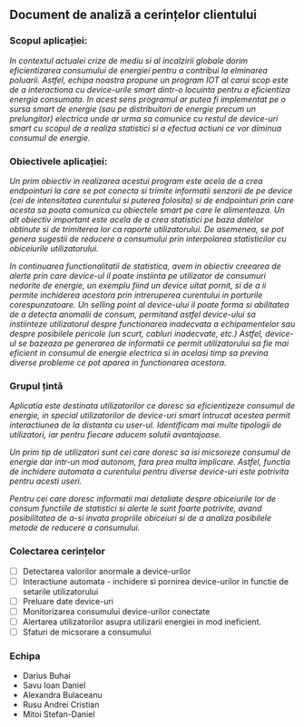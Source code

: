 ## Document de analiză a cerințelor clientului

### Scopul aplicației: 

*In contextul actualei crize de mediu si al incalzirii globale dorim eficientizarea consumului de energiei pentru a contribui la elminarea poluarii. Astfel, echipa noastra propune un program IOT al carui scop este de a interactiona cu device-urile smart dintr-o locuinta pentru a eficientiza energia consumata. In acest sens programul ar putea fi implementat pe o sursa smart de energie (sau pe distribuitori de energie precum un prelungitor) electrica unde ar urma sa comunice cu restul de device-uri smart cu scopul de a realiza statistici si a efectua actiuni ce vor diminua consumul de energie.*

### Obiectivele aplicației:

*Un prim obiectiv in realizarea acestui program este acela de a crea endpointuri la care se pot conecta si trimite informatii senzorii de pe device (cei de intensitatea curentului si puterea folosita) si de endpointuri prin care acesta sa poata comunica cu obiectele smart pe care le alimenteaza. 
Un alt obiectiv important este acela de a crea statistici pe baza datelor obtinute si de trimiterea lor ca raporte utilizatorului. De asemenea, se pot genera sugestii de reducere a consumului prin interpolarea statisticilor cu obiceiurile utilizatorului.*

*In continuarea functionalitatii de statistica, avem in obiectiv creearea de alerte prin care device-ul il poate instiinta pe utilizator de consumuri nedorite de energie, un exemplu fiind un device uitat pornit, si de a ii permite inchiderea acestora prin intreruperea curentului in porturile corespunzatoare.
Un selling point al device-ului il poate forma si abilitatea de a detecta anomalii de consum, permitand astfel device-ului sa instiinteze utilizatorul despre functionarea inadecvata a echipamentelor sau despre posibilele pericole (un scurt, cabluri inadecvate, etc.)
Astfel, device-ul se bazeaza pe generarea de informatii ce permit utilizatorului sa fie mai eficient in consumul de energie electrica si in acelasi timp sa previna diverse probleme ce pot aparea in functionarea acestora.*

### Grupul țintă

*Aplicatia este destinata utilizatorilor ce doresc sa eficientizeze consumul de energie, in special utilizatorilor de device-uri smart intrucat acestea permit interactiunea de la distanta cu user-ul. Identificam mai multe tipologii de utilizatori, iar pentru fiecare aducem solutii avantajoase.*

*Un prim tip de utilizatori sunt cei care doresc sa isi micsoreze consumul de energie dar intr-un mod autonom, fara prea multa implicare. Astfel, functia de inchidere automata a curentului pentru diverse device-uri este potrivita pentru acesti useri.*

*Pentru cei care doresc informatii mai detaliate despre obiceiurile lor de consum functiile de statistici si alerte le sunt foarte potrivite, avand posibilitatea de a-si invata propriile obiceiuri si de a analiza posibilele metode de reducere a consumului.*

### Colectarea cerințelor

 - [ ] Detectarea valorilor anormale a device-urilor
 - [ ] Interactiune automata - inchidere si pornirea device-urilor in functie de setarile utilizatorului
 - [ ] Preluare date device-uri
 - [ ] Monitorizarea consumului device-urilor conectate
 - [ ] Alertarea utilizatorilor asupra utilizarii energiei in mod ineficient.
 - [ ] Sfaturi de micsorare a consumului

### Echipa
 - Darius Buhai
 - Savu Ioan Daniel
 - Alexandra Bulaceanu
 - Rusu Andrei Cristian
 - Mitoi Stefan-Daniel
